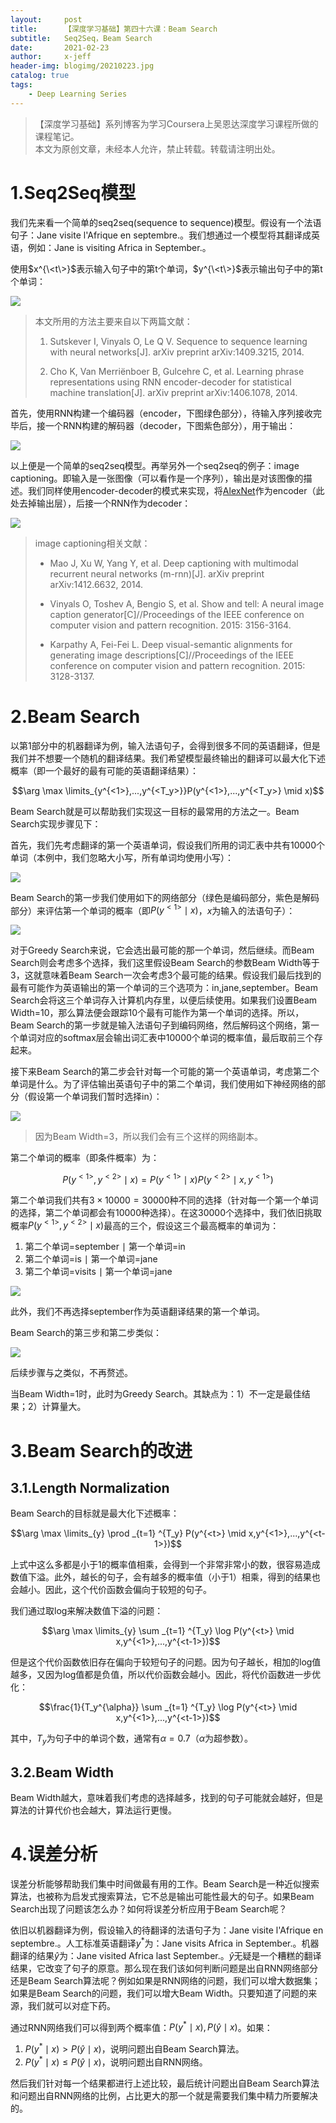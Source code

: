 ```yaml
---
layout:     post
title:      【深度学习基础】第四十六课：Beam Search
subtitle:   Seq2Seq，Beam Search
date:       2021-02-23
author:     x-jeff
header-img: blogimg/20210223.jpg
catalog: true
tags:
    - Deep Learning Series
---
```

>【深度学习基础】系列博客为学习Coursera上吴恩达深度学习课程所做的课程笔记。  
>本文为原创文章，未经本人允许，禁止转载。转载请注明出处。

# 1.Seq2Seq模型

我们先来看一个简单的seq2seq(sequence to sequence)模型。假设有一个法语句子：Jane visite l'Afrique en septembre.。我们想通过一个模型将其翻译成英语，例如：Jane is visiting Africa in September.。

使用$x^{\<t\>}$表示输入句子中的第t个单词，$y^{\<t\>}$表示输出句子中的第t个单词：

![](https://github.com/x-jeff/BlogImage/raw/master/DeepLearningSeries/Lesson46/46x1.png)

>本文所用的方法主要来自以下两篇文献：
>
>1. Sutskever I, Vinyals O, Le Q V. Sequence to sequence learning with neural networks[J]. arXiv preprint arXiv:1409.3215, 2014.
>
>2. Cho K, Van Merriënboer B, Gulcehre C, et al. Learning phrase representations using RNN encoder-decoder for statistical machine translation[J]. arXiv preprint arXiv:1406.1078, 2014.

首先，使用RNN构建一个编码器（encoder，下图绿色部分），待输入序列接收完毕后，接一个RNN构建的解码器（decoder，下图紫色部分），用于输出：

![](https://github.com/x-jeff/BlogImage/raw/master/DeepLearningSeries/Lesson46/46x2.png)

以上便是一个简单的seq2seq模型。再举另外一个seq2seq的例子：image captioning。即输入是一张图像（可以看作是一个序列），输出是对该图像的描述。我们同样使用encoder-decoder的模式来实现，将[AlexNet](http://shichaoxin.com/2021/02/03/论文阅读-ImageNet-Classification-with-Deep-Convolutional-Neural-Networks/)作为encoder（此处去掉输出层），后接一个RNN作为decoder：

![](https://github.com/x-jeff/BlogImage/raw/master/DeepLearningSeries/Lesson46/46x3.png)

>image captioning相关文献：
>
>* Mao J, Xu W, Yang Y, et al. Deep captioning with multimodal recurrent neural networks (m-rnn)[J]. arXiv preprint arXiv:1412.6632, 2014.
>
>* Vinyals O, Toshev A, Bengio S, et al. Show and tell: A neural image caption generator[C]//Proceedings of the IEEE conference on computer vision and pattern recognition. 2015: 3156-3164.
>
>* Karpathy A, Fei-Fei L. Deep visual-semantic alignments for generating image descriptions[C]//Proceedings of the IEEE conference on computer vision and pattern recognition. 2015: 3128-3137.

# 2.Beam Search

以第1部分中的机器翻译为例，输入法语句子，会得到很多不同的英语翻译，但是我们并不想要一个随机的翻译结果。我们希望模型最终输出的翻译可以最大化下述概率（即一个最好的最有可能的英语翻译结果）：

$$\arg \max \limits_{y^{<1>},...,y^{<T_y>}}P(y^{<1>},...,y^{<T_y>} \mid x)$$

Beam Search就是可以帮助我们实现这一目标的最常用的方法之一。Beam Search实现步骤见下：

首先，我们先考虑翻译的第一个英语单词，假设我们所用的词汇表中共有10000个单词（本例中，我们忽略大小写，所有单词均使用小写）：

![](https://github.com/x-jeff/BlogImage/raw/master/DeepLearningSeries/Lesson46/46x4.png)

Beam Search的第一步我们使用如下的网络部分（绿色是编码部分，紫色是解码部分）来评估第一个单词的概率（即$P(y^{<1>} \mid x)$，$x$为输入的法语句子）：

![](https://github.com/x-jeff/BlogImage/raw/master/DeepLearningSeries/Lesson46/46x5.png)

对于Greedy Search来说，它会选出最可能的那一个单词，然后继续。而Beam Search则会考虑多个选择，我们这里假设Beam Search的参数Beam Width等于3，这就意味着Beam Search一次会考虑3个最可能的结果。假设我们最后找到的最有可能作为英语输出的第一个单词的三个选项为：in,jane,september。Beam Search会将这三个单词存入计算机内存里，以便后续使用。如果我们设置Beam Width=10，那么算法便会跟踪10个最有可能作为第一个单词的选择。所以，Beam Search的第一步就是输入法语句子到编码网络，然后解码这个网络，第一个单词对应的softmax层会输出词汇表中10000个单词的概率值，最后取前三个存起来。

接下来Beam Search的第二步会针对每一个可能的第一个英语单词，考虑第二个单词是什么。为了评估输出英语句子中的第二个单词，我们使用如下神经网络的部分（假设第一个单词我们暂时选择in）：

![](https://github.com/x-jeff/BlogImage/raw/master/DeepLearningSeries/Lesson46/46x6.png)

>因为Beam Width=3，所以我们会有三个这样的网络副本。

第二个单词的概率（即条件概率）为：

$$P(y^{<1>},y^{<2>} \mid x)=P(y^{<1>} \mid x) P(y^{<2>} \mid x,y^{<1>})$$

第二个单词我们共有$3 \times 10000=30000$种不同的选择（针对每一个第一个单词的选择，第二个单词都会有10000种选择）。在这30000个选择中，我们依旧挑取概率$P(y^{<1>},y^{<2>} \mid x)$最高的三个，假设这三个最高概率的单词为：

1. 第二个单词=september $\mid$ 第一个单词=in
2. 第二个单词=is $\mid$ 第一个单词=jane
3. 第二个单词=visits $\mid$ 第一个单词=jane

![](https://github.com/x-jeff/BlogImage/raw/master/DeepLearningSeries/Lesson46/46x7.png)

此外，我们不再选择september作为英语翻译结果的第一个单词。

Beam Search的第三步和第二步类似：

![](https://github.com/x-jeff/BlogImage/raw/master/DeepLearningSeries/Lesson46/46x8.png)

后续步骤与之类似，不再赘述。

当Beam Width=1时，此时为Greedy Search。其缺点为：1）不一定是最佳结果；2）计算量大。

# 3.Beam Search的改进

## 3.1.Length Normalization

Beam Search的目标就是最大化下述概率：

$$\arg \max \limits_{y} \prod _{t=1} ^{T_y} P(y^{<t>} \mid x,y^{<1>},...,y^{<t-1>})$$

上式中这么多都是小于1的概率值相乘，会得到一个非常非常小的数，很容易造成数值下溢。此外，越长的句子，会有越多的概率值（小于1）相乘，得到的结果也会越小。因此，这个代价函数会偏向于较短的句子。

我们通过取log来解决数值下溢的问题：

$$\arg \max \limits_{y} \sum _{t=1} ^{T_y} \log P(y^{<t>} \mid x,y^{<1>},...,y^{<t-1>})$$

但是这个代价函数依旧存在偏向于较短句子的问题。因为句子越长，相加的log值越多，又因为log值都是负值，所以代价函数会越小。因此，将代价函数进一步优化：

$$\frac{1}{T_y^{\alpha}} \sum _{t=1} ^{T_y} \log P(y^{<t>} \mid x,y^{<1>},...,y^{<t-1>})$$

其中，$T_y$为句子中的单词个数，通常有$\alpha=0.7$（$\alpha$为超参数）。

## 3.2.Beam Width

Beam Width越大，意味着我们考虑的选择越多，找到的句子可能就会越好，但是算法的计算代价也会越大，算法运行更慢。

# 4.误差分析

误差分析能够帮助我们集中时间做最有用的工作。Beam Search是一种近似搜索算法，也被称为启发式搜索算法，它不总是输出可能性最大的句子。如果Beam Search出现了问题该怎么办？如何将误差分析应用于Beam Search呢？

依旧以机器翻译为例，假设输入的待翻译的法语句子为：Jane visite l'Afrique en septembre.。人工标准英语翻译$y^*$为：Jane visits Africa in September.。机器翻译的结果$\hat y$为：Jane visited Africa last September.。$\hat y$无疑是一个糟糕的翻译结果，它改变了句子的原意。那么现在我们该如何判断问题是出自RNN网络部分还是Beam Search算法呢？例如如果是RNN网络的问题，我们可以增大数据集；如果是Beam Search的问题，我们可以增大Beam Width。只要知道了问题的来源，我们就可以对症下药。

通过RNN网络我们可以得到两个概率值：$P(y^* \mid x),P(\hat y \mid x)$。如果：

1. $P(y^* \mid x) > P(\hat y \mid x)$，说明问题出自Beam Search算法。
2. $P(y^* \mid x) \leqslant P(\hat y \mid x)$，说明问题出自RNN网络。

然后我们针对每一个结果都进行上述比较，最后统计问题出自Beam Search算法和问题出自RNN网络的比例，占比更大的那一个就是需要我们集中精力所要解决的。